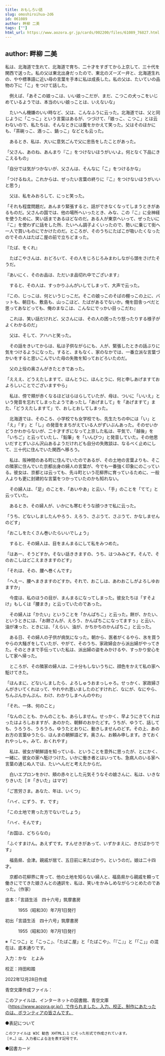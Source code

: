 ```yaml
---
title: おもしろい話
slug: omoshiroihua-2d6
id: 061089
author: 畔柳 二美
tags: [""]
html_url: https://www.aozora.gr.jp/cards/002200/files/61089_76827.html
---
```


## author: 畔柳 二美

私は、北海道で生れて、北海道で育ち、二十才をすぎてから上京して、三十代を関西で送った。私の父は東北出身だったので、東北のズーズー弁と、北海道生れの、やや標準語に近い母の言葉を手本に私は成長した。私の父は、たいていの品物の下に「こ」をつけて話した。

　例えば、「あそこの娘っこは、いい娘っこだが、まだ、こつこの犬っこをいじめているようでは、本当のいい娘っことは、いえないな」

　たいへん機嫌のいい時など、父は、こんなふうに云った。北海道では、父と同じように「こっこ」という言葉はあるが、つづけて、「娘っこ、こつこ」とは云わないので、私たちは、そんなときには腹をかかえて笑った。父はそのほかにも、「茶碗っこ、酒っこ、鍋っこ」などとも云った。

　あるとき、私は、大いに意気ごんで父に忠告をしたことがあった。

「父さん、あのね、あんまり『こ』をつけないほうがいいよ。何となく下品にきこえるもの」

「自分では気がつかないが、父さんは、そんなに「こ」をつけるかな」

「つけるねえ。これからは、ぜったい言葉の終りに『こ』をつけないほうがいいと思う」

　父は、私をみおろして、にっと笑った。

「それも程度問題だ。あんまり緊張すると、話ができなくなってしまうときがあるものだ。父さんの国では、他の場所へいったとき、みな、この『こ』に全神経を使うために、笑い話まであるほどなのだ。ある人が東京へいって、ぜったいに『こ』を使わずに話をした所、たいへん調子よくいったので、勢いに乗じて街へ一人で買いものにでかけたのだ。ところが、そのうちにたばこが吸いたくなったのでその人はたばこ屋の前で立ちどまった。

『たば、をくれ』

　たばこやさんは、おどろいて、その人をじろじろみまわしながら頭をさげたそうだ。

『あいにく、そのお品は、ただいま品切れ中でございます』

　すると、その人は、すっかりふんがいしてしまって、大声で云った。

『この、じっこは、何というじっこだ。そこの娘っこのそばの棚っこの上に、バットも、朝日も、敷島も、山っこほど、たばがあるでないか。俺を田舎っぺだと思ってあなどっても、俺のまなこは、こんなにでっかい目っこだわ』

　これは、笑い話だけれど、父さんには、その人の困ったり怒ったりする様子がよくわかるのだ」

　父は、そして、アハハと笑った。

　その話をきいてからは、私は子供ながらにも、人が、緊張したときの話ぶりに気をつけるようになった。すると、まもなく、家のなかでは、一番立派な言葉づかいをすると思いこんでいた母の失敗を知っておどろいたのだ。

　父の上役の奥さんがきたときであった。

「えええ、どうえたしますて、ほんとうに、ほんとうに、何と申しあげますておよろしいことでございますやら」

　私は、傍で頬が赤くなるほどはらはらしていたが、母は、ついに「いいえ」という発音を忘れてしまったようであったし「あげまして」を「あげますて」また、「どうえたしますて」で、おしとおしてしまった。

　北海道では、そのころ、小学校でも女学校でも、先生たちの中には「い」と「え」「す」と「し」の発音をまちがえている人がずいぶんあった。そのせいかどうかわからないが、二十才すぎになって上京した私は、平気で、「越後」を「いちご」と云っていたし、「鉛筆」を「いんぴつ」と発音していた。その他思いだすとずいぶん沢山あるようだけれども自分の失敗談は、なるべく止めにして、三十代に住んでいた関西へ移ろう。

　私は、阪神間のある町に住んでいたのであるが、その土地の言葉よりも、そこの隣家に住んでいた京都出身の婦人の言葉が、今でも一番強く印象にのこっている。彼女は、京都とは云っても、先斗町という花柳界に育っているために、一般人よりも更に封建的な言葉をつかっていたのかも知れない。

　その婦人は、「足」のことを、「あいやあ」と云い、「手」のことを「てて」と云っていた。

　あるとき、その婦人が、いかにも寒むそうな顔つきで私に云った。

「うち、どないしましたんやろう、えろう、さぶうて、さぶうて、かなしませんのどす」

「おこしをたくさん巻いたらいいでしょう」

　すると、その婦人は、目をまんまるにして私をみつめた。

「はあー、そうどすか。そない話ききますの、うち、はつみみどす。そんで、そのおこしはどこえまきますのどす」

「それは、その、腰へ巻くんです」

「へえー、腰へまきますのどすか。それで、おこしは、あわおこしがよろしゆおますか」

　今度は、私のほうの目が、まんまるになってしまった。彼女たちは「すそよけ」もしくは「腰まき」と云っていたのであった。

　その婦人は「かたい」ということを「かんぱちこ」と云った。餅が、かたい、というときには、「お餅さんが、えろう、かんぱちこになってますぅ」と云い、油が凍った、ときには、「えらい、油が、かちかちのかんぱちこ」と云った。

　ある日、その婦人の子供が病気になった。朝から、医者がくるやら、氷を買うやらの大騒ぎをしていたが、やがて、そのうち、家政婦会から派出婦がやってきた。そのときまで手伝っていた私は、派出婦の姿をみかけるや、すっかり安心をして家へ帰った。

　ところが、その隣家の婦人は、二十分もしないうちに、顔色をかえて私の家へ駈けてきた。

「ほんまに、どないしましたら、よろしゅうおまっしゃろ。せっかく、家政婦さんがきいてくれはって、やれやれ思いましたのどすけれど、なにが、なにやら、ちんぷんかんぷん、わけ、わかりしまへんのやわ」

「それ、一体、何のこと」

「なんのことも、かんのことも、あらしません。せっかく、早ようにきてくれはったはよろしおますが、あのかた、朝鮮のおかたどす。うちが、ゆうて、話しても、うろうろ、うろうろ。ゆうたとおりに、動きしませんのどす。その上、あのお方の言葉ゆうたら、ほんまの朝鮮語どす。奥さん、お頼み申します。きておくれやっしゃ。みて、おくれやす」

　私は、彼女が朝鮮語を知っている、ということを意外に思ったが、とにかく、一緒に、彼女の家へ駈けつけた。いかに働き者とはいっても、急病人のいる家へ言葉の通じぬ人では、たいへんだと考えたからだ。

　白いエプロンをかけ、頬の赤々とした元気そうなその娘さんに、私は、いきなりきいた［＃「きいた」はママ］

「ご苦労さま。あなた、年は、いくつ」

「ハイ、にずう、す、です」

「この土地で育った方でないでしょう」

「ハイ、そんです」

「お国は、どちらなの」

「ふぐすまけん。あえずです。すんせきがあって、いずかまえに、きだばかりです」

　福島県、会津。親戚が居て、五日前に来たばかり。というのだ。娘は二十四才。

　京都の花柳界に育って、他の土地を知らない婦人と、福島県から親戚を頼って働きにでてきた娘さんとの通訳を、私は、笑いをかみしめながらつとめたのであった。（作家）













底本：「言語生活　四十六号」筑摩書房

　　　1955（昭和30）年7月1日発行

初出「言語生活　四十六号」筑摩書房

　　　1955（昭和30）年7月1日発行

※「こつこ」と「こっこ」、「たばこ屋」と「たばこや」、「『こ』」と「「こ」」の混在は、底本通りです。

入力：かな　とよみ

校正：持田和踏

2022年12月28日作成

青空文庫作成ファイル：

このファイルは、インターネットの図書館、青空文庫（https://www.aozora.gr.jp/）で作られました。入力、校正、制作にあたったのは、ボランティアの皆さんです。











●表記について


	このファイルは W3C 勧告 XHTML1.1 にそった形式で作成されています。
	［＃…］は、入力者による注を表す記号です。







●図書カード